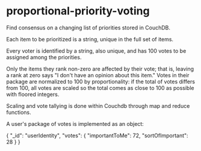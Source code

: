 # proportional-priority-voting
Find consensus on a changing list of priorities stored in CouchDB.

Each item to be prioritized is a string, unique in the full set of items.

Every voter is identified by a string, also unique, and has 100 votes to be
assigned among the priorities.

Only the items they rank non-zero are affected by their vote; that is, leaving a
rank at zero says "I don't have an opinion about this item." Votes in their
package are normalized to 100 by proportionality: if the total of votes differs
from 100, all votes are scaled so the total comes as close to 100 as possible
with floored integers.

Scaling and vote tallying is done within Couchdb through map and reduce
functions.

A user's package of votes is implemented as an object:

{
    "_id": "userIdentity",
    "votes": {
        "importantToMe": 72,
        "sortOfImportant": 28
    }
}


